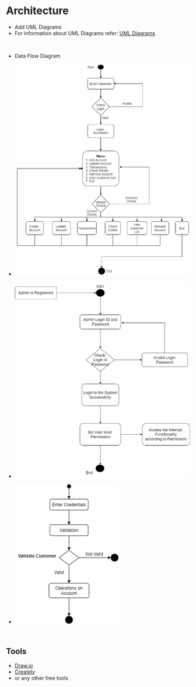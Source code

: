 # Architecture

- Add UML Diagrams
- For information about UML Diagrams refer: [UML Diagrams](https://www.uml-diagrams.org/uml-25-diagrams.html)

<br>

* Data Flow Diagram

- ![Data Flow Diagram](https://github.com/sumitbhimte/C-Mini-Project/blob/main/6_ImagesAndVideos/dataflow.jpg?raw=true)

- ![Class Diagram](https://github.com/sumitbhimte/C-Mini-Project/blob/main/6_ImagesAndVideos/ClassDiagram.png?raw=true)

- ![Activity Diagram](https://github.com/sumitbhimte/C-Mini-Project/blob/main/6_ImagesAndVideos/ActivityDiagram.png?raw=true)


<br>

## Tools

- [Draw.io](https://app.diagrams.net/)
- [Creately](https://app.creately.com/diagram/create)
- or any other free tools
